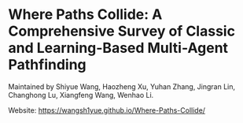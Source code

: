 # Where Paths Collide: A Comprehensive Survey of Classic and Learning-Based Multi-Agent Pathfinding

Maintained by Shiyue Wang, Haozheng Xu, Yuhan Zhang, Jingran Lin, Changhong Lu, Xiangfeng Wang, Wenhao Li.

Website: https://wangsh1yue.github.io/Where-Paths-Collide/

